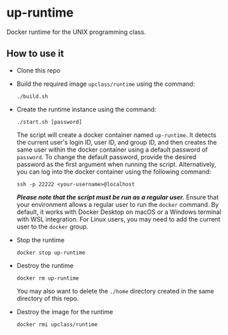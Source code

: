 # up-runtime

Docker runtime for the UNIX programming class.

## How to use it

- Clone this repo

- Build the required image `upclass/runtime` using the command:
  ```
  ./build.sh
  ```

- Create the runtime instance using the command:
  ```
  ./start.sh [password]
  ```
  The script will create a docker container named `up-runtime`. It detects the current user's login ID, user ID, and group ID, and then creates the same user within the docker container using a default password of `password`. To change the default password, provide the desired password as the first argument when running the script. Alternatively, you can log into the docker container using the following command:

  ```
  ssh -p 22222 <your-username>@localhost
  ```

  ***Please note that the script must be run as a regular user.*** Ensure that your environment allows a regular user to run the `docker` command. By default, it works with Docker Desktop on macOS or a Windows terminal with WSL integration. For Linux users, you may need to add the current user to the `docker` group.

- Stop the runtime
  ```
  docker stop up-runtime
  ```

- Destroy the runtime
  ```
  docker rm up-runtime
  ```
  You may also want to delete the `./home` directory created in the same directory of this repo.

- Destroy the image for the runtime
  ```
  docker rmi upclass/runtime
  ```

